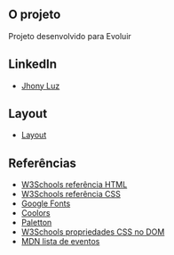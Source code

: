 
## O projeto

Projeto desenvolvido para Evoluir


## LinkedIn
- [Jhony Luz](https://www.linkedin.com/in/jhony-luz-720b73211/)

## Layout

- [Layout](https://www.figma.com/file/cgUSAEGgSCJN8hxygzUL19/Maratona-Programa-para-Evoluir-(Copy)?node-id=0%3A1)

## Referências

- [W3Schools referência HTML](https://www.w3schools.com/tags/default.asp)
- [W3Schools referência CSS](https://www.w3schools.com/cssref/default.asp)
- [Google Fonts](https://fonts.google.com/)
- [Coolors](https://coolors.co/palettes/trending)
- [Paletton](https://paletton.com/)
- [W3Schools propriedades CSS no DOM](https://www.w3schools.com/jsref/dom_obj_style.asp)
- [MDN lista de eventos](https://developer.mozilla.org/en-US/docs/Web/Events)

